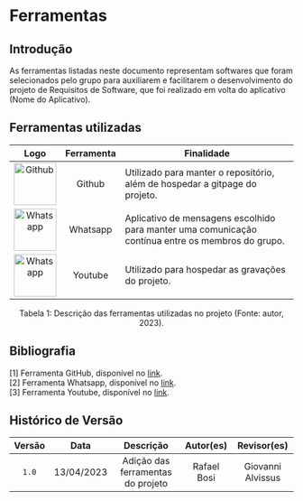 # Ferramentas

## Introdução

  As ferramentas listadas neste documento representam softwares que foram selecionados pelo grupo para auxiliarem e facilitarem o
  desenvolvimento do projeto de Requisitos de Software, que foi realizado em volta do aplicativo (Nome do Aplicativo).

## Ferramentas utilizadas

| Logo | Ferramenta | Finalidade |
| :-----: | :----: | ----------- |
| <img src="https://github.com/Requisitos-de-Software/2023.1-Grupo03/blob/master/docs/img/github-icon.png" alt="Github" width=75px> | Github  | Utilizado para manter o repositório, além de hospedar a gitpage do projeto. |
| <img src="https://github.com/Requisitos-de-Software/2023.1-WebDiet/blob/master/docs/img/whatsapp-icon.png" alt="Whatsapp" width=75px> | Whatsapp | Aplicativo de mensagens escolhido para manter uma comunicação contínua entre os membros do grupo. |
| <img src="https://github.com/Requisitos-de-Software/2023.1-Grupo03/blob/master/docs/img/youtube-icon.png" alt="Whatsapp" width=75px> | Youtube | Utilizado para hospedar as gravações do projeto. |
<div align= "center">
<p>Tabela 1: Descrição das ferramentas utilizadas no projeto (Fonte: autor, 2023). </p>
</div>

## Bibliografia

[1] Ferramenta GitHub, disponível no [link](https://github.com). <br/>
[2] Ferramenta Whatsapp, disponível no [link](https://www.whatsapp.com/). <br/>
[3] Ferramenta Youtube, disponível no [link](https://youtube.com). <br/>

## Histórico de Versão

| Versão | Data    | Descrição                 | Autor(es)     |  Revisor(es)  |
| :-: | :-: | :-: | :-: | :-: |
| `1.0` | 13/04/2023 | Adição das ferramentas do projeto | Rafael Bosi | Giovanni Alvissus |

